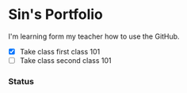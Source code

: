# Sin's Portfolio
I'm learning form my teacher how to use the GitHub.

- [x] Take class first class 101
- [ ] Take class second class 101

### Status

